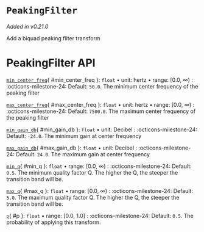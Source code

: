 # `PeakingFilter`

_Added in v0.21.0_

Add a biquad peaking filter transform

# PeakingFilter API

[`min_center_freq`](#min_center_freq){ #min_center_freq }: `float` • unit: hertz • range: [0.0, ∞)
:   :octicons-milestone-24: Default: `50.0`. The minimum center frequency of the peaking filter

[`max_center_freq`](#max_center_freq){ #max_center_freq }: `float` • unit: hertz • range: [0.0, ∞)
:   :octicons-milestone-24: Default: `7500.0`. The maximum center frequency of the peaking filter

[`min_gain_db`](#min_gain_db){ #min_gain_db }: `float` • unit: Decibel
:   :octicons-milestone-24: Default: `-24.0`. The minimum gain at center frequency

[`max_gain_db`](#max_gain_db){ #max_gain_db }: `float` • unit: Decibel
:   :octicons-milestone-24: Default: `24.0`. The maximum gain at center frequency

[`min_q`](#min_q){ #min_q }: `float` • range: [0.0, ∞)
:   :octicons-milestone-24: Default: `0.5`. The minimum quality factor Q. The higher the
    Q, the steeper the transition band will be.

[`max_q`](#max_q){ #max_q }: `float` • range: [0.0, ∞)
:   :octicons-milestone-24: Default: `5.0`. The maximum quality factor Q. The higher the
    Q, the steeper the transition band will be.

[`p`](#p){ #p }: `float` • range: [0.0, 1.0]
:   :octicons-milestone-24: Default: `0.5`. The probability of applying this transform.
